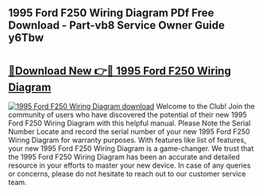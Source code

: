 ## 1995 Ford F250 Wiring Diagram PDf Free Download - Part-vb8 Service Owner Guide y6Tbw

# <h2><a href="http://dfmtm2h.blite.top/?on=1995+Ford+F250+Wiring+Diagram">🔗Download New 👉🔴 1995 Ford F250 Wiring Diagram</a></h2>

[![1995 Ford F250 Wiring Diagram download](https://i.imgur.com/lujVjoI.png)](http://dfmtm2h.blite.top/?on=1995+Ford+F250+Wiring+Diagram)
Welcome to the Club! Join the community of users who have discovered the potential of their new 1995 Ford F250 Wiring Diagram with this helpful manual. Please Note the Serial Number Locate and record the serial number of your new 1995 Ford F250 Wiring Diagram for warranty purposes. With features like list of features, your new 1995 Ford F250 Wiring Diagram is a game-changer. We trust that the 1995 Ford F250 Wiring Diagram has been an accurate and detailed resource in your efforts to master your new device. In case of any queries or concerns, please do not hesitate to reach out to our customer service team.
